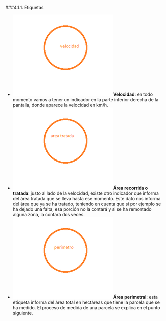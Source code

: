 ###4.1.1. Etiquetas

* ![Velocidad](../images/speed.png "Velocidad")**Velocidad**: en todo momento vamos a tener un indicador en la parte inferior derecha de la pantalla, donde aparece la velocidad en km/h.
* ![Área tratada](../images/treated_area.png "Área tratada")**Área recorrida o tratada**: justo al lado de la velocidad, existe otro indicador que informa del área tratada que se lleva hasta ese momento. Este dato nos informa del área que ya se ha tratado, teniendo en cuenta que si por ejemplo se ha dejado una falta, esa porción no la contará y si se ha remontado alguna zona, la contará dos veces.
* ![Área perimetral](../images/perimeter.png "Área perimetral")**Área perimetral**: esta etiqueta informa del área total en hectáreas que tiene la parcela que se ha medido. El proceso de medida de una parcela se explica en el punto siguiente.
